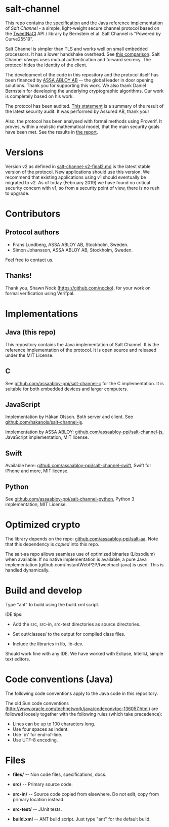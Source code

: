 salt-channel
============

This repo contains [the specification](files/spec/salt-channel-v2-final2.md) and the 
Java reference implementation of 
*Salt Channel* - a simple, light-weight secure channel protocol based on the 
[TweetNaCl](http://tweetnacl.cr.yp.to/) API / library by Bernstein et al.
Salt Channel is "Powered by Curve25519".

Salt Channel is simpler than TLS and works well on small embedded processors.
It has a lower handshake overhead. See [this comparison](files/salt-channel-vs-tls-2017-05.md).
Salt Channel *always* uses mutual authentication and forward secrecy.
The protocol hides the identity of the client.

The development of the code in this repository and the protocol 
itself has been financed by [ASSA ABLOY AB](http://www.assaabloy.com/) -- the 
global leader in door opening solutions. Thank you for 
supporting this work. We also thank Daniel Bernstein for developing the 
underlying cryptographic algorithms. Our work is completely based on his work.

The protocol has been audited. [This statement](files/v2-review-statement-2018-02.pdf)
is a summary of the result of the latest security audit. It was performed 
by Assured AB, thank you!

Also, the protocol has been analysed with formal methods using Proverif. 
It proves, within a realistic mathematical model, that the main security goals
have been met. See the results in [the report](formal-verification/proverif/SaltChannelReport-2018.pdf).



Versions
========

Version v2 as defined in [salt-channel-v2-final2.md](files/spec/salt-channel-v2-final2.md) 
is the latest stable version of the protocol. New applications should use this version.
We recommend that existing applications using v1 should eventually be migrated
to v2. As of today (February 2019) we have found no critical security concern 
with v1, so from a security point of view, there is no rush to upgrade.



Contributors
============

## Protocol authors

* Frans Lundberg, ASSA ABLOY AB, Stockholm, Sweden.
* Simon Johansson, ASSA ABLOY AB, Stockholm, Sweden.

Feel free to contact us.

## Thanks!

Thank you, Shawn Nock (https://github.com/nocko), for your work on formal verification 
using Verifpal.



Implementations
===============


Java (this repo)
----------------

This repository contains the Java implementation of Salt Channel. It is the reference 
implementation of the protocol. It is open source and released under the MIT License.


C
---

See [github.com/assaabloy-ppi/salt-channel-c](https://github.com/assaabloy-ppi/salt-channel-c) for the C implementation. It is suitable for both
embedded devices and larger computers.


JavaScript
----------

Implementation by Håkan Olsson. Both server and client. 
See [github.com/hakanols/salt-channel-js](https://github.com/hakanols/salt-channel-js).

Implementation by ASSA ABLOY: [github.com/assaabloy-ppi/salt-channel-js](https://github.com/assaabloy-ppi/salt-channel-js), 
JavaScript implementation, MIT license.


Swift
-----

Available here: [github.com/assaabloy-ppi/salt-channel-swift](https://github.com/assaabloy-ppi/salt-channel-swift),
Swift for iPhone and more, MIT license.


Python
------

See [github.com/assaabloy-ppi/salt-channel-python](https://github.com/assaabloy-ppi/salt-channel-python), 
Python 3 implementation, MIT License.



Optimized crypto
================

The library depends on the repo:
[github.com/assaabloy-ppi/salt-aa](https://github.com/assaabloy-ppi/salt-aa).
Note that this dependency is *copied* into this repo.

The salt-aa repo allows seamless use of optimized binaries (Libsodium) 
when available. If no native implementation is available, a pure Java 
implementation (github.com/InstantWebP2P/tweetnacl-java) is used. 
This is handled dynamically.



Build and develop
=================

Type "ant" to build using the build.xml script.

IDE tips: 

* Add the src, src-in, src-test directories as source 
directories.

* Set out/classes/ to the output for compiled class files.

* Include the libraries in lib, lib-dev.

Should work fine with any IDE. We have worked with Eclipse, IntelliJ, simple 
text editors.



Code conventions (Java)
=======================

The following code conventions apply to the Java code in this repository.

The old Sun code conventions 
(http://www.oracle.com/technetwork/java/codeconvtoc-136057.html)
are followed loosely together with the following rules (which take precedence):

* Lines can be up to 100 characters long.
* Use four spaces as indent.
* Use '\n' for end-of-line.
* Use UTF-8 encoding.


Files
=====

* **files/** -- Non code files, specifications, docs.

* **src/** -- Primary source code.

* **src-in/** -- Source code copied from elsewhere. Do not edit, copy 
  from primary location instead.

* **src-test/** -- JUnit tests.

* **build.xml** -- ANT build script. Just type "ant" for the default build.

